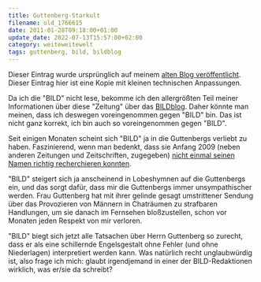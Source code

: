 ```yaml
---
title: Guttenberg-Starkult
filename: old_1766615
date: 2011-01-28T09:18:00+01:00
update_date: 2022-07-13T15:57:00+02:00
category: weiteweitewelt
tags: guttenberg, bild, bildblog
---
```

Dieser Eintrag wurde ursprünglich auf meinem [alten Blog veröffentlicht](https://stu.blogger.de/stories/1766615/). Dieser Eintrag hier ist eine Kopie mit kleinen technischen Anpassungen.

Da ich die "BILD" nicht lese, bekomme ich den allergrößten Teil meiner Informationen über diese "Zeitung" über das [BILDblog](https://bildblog.de). Daher könnte man meinen, dass ich deswegen voreingenommen gegen "BILD" bin. Das ist nicht ganz korrekt, ich bin auch so voreingenommen gegen "BILD".

Seit einigen Monaten scheint sich "BILD" ja in die Guttenbergs verliebt zu haben. Faszinierend, wenn man bedenkt, dass sie Anfang 2009 (neben anderen Zeitungen und Zeitschriften, zugegeben) [nicht einmal seinen Namen richtig recherchieren konnten](https://bildblog.de/5704/wie-ich-freiherr-von-guttenberg-zu-wilhelm-machte/).

"BILD" steigert sich ja anscheinend in Lobeshymnen auf die Guttenbergs ein, und das sorgt dafür, dass mir die Guttenbergs immer unsympathischer werden. Frau Guttenberg hat mit ihrer gelinde gesagt umstrittener Sendung über das Provozieren von Männern in Chaträumen zu strafbaren Handlungen, um sie danach im Fernsehen bloßzustellen, schon vor Monaten jeden Respekt von mir verloren.

"BILD" biegt sich jetzt alle Tatsachen über Herrn Guttenberg so zurecht, dass er als eine schillernde Engelsgestalt ohne Fehler (und ohne Niederlagen) interpretiert werden kann. Was natürlich recht unglaubwürdig ist, also frage ich mich: glaubt irgendjemand in einer der BILD-Redaktionen wirklich, was er/sie da schreibt?

